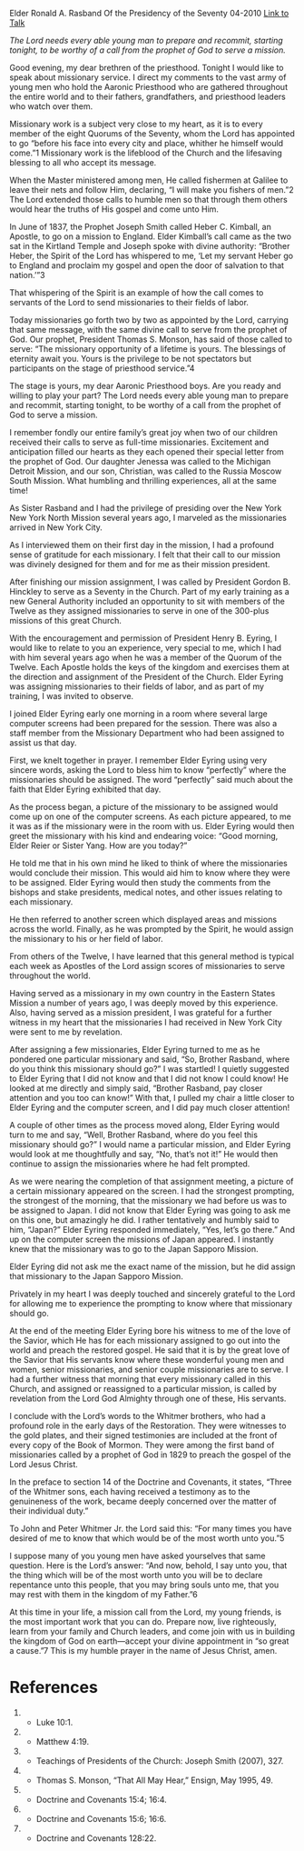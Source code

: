 Elder Ronald A. Rasband
Of the Presidency of the Seventy
04-2010
[Link to Talk](https://www.churchofjesuschrist.org/study/general-conference/2010/04/the-divine-call-of-a-missionary?lang=eng)

_The Lord needs every able young man to prepare and recommit, starting tonight, to be worthy of a call from the prophet of God to serve a mission._

Good evening, my dear brethren of the priesthood. Tonight I would like to speak about missionary service. I direct my comments to the vast army of young men who hold the Aaronic Priesthood who are gathered throughout the entire world and to their fathers, grandfathers, and priesthood leaders who watch over them.

Missionary work is a subject very close to my heart, as it is to every member of the eight Quorums of the Seventy, whom the Lord has appointed to go “before his face into every city and place, whither he himself would come.”1 Missionary work is the lifeblood of the Church and the lifesaving blessing to all who accept its message.

When the Master ministered among men, He called fishermen at Galilee to leave their nets and follow Him, declaring, “I will make you fishers of men.”2 The Lord extended those calls to humble men so that through them others would hear the truths of His gospel and come unto Him.

In June of 1837, the Prophet Joseph Smith called Heber C. Kimball, an Apostle, to go on a mission to England. Elder Kimball’s call came as the two sat in the Kirtland Temple and Joseph spoke with divine authority: “Brother Heber, the Spirit of the Lord has whispered to me, ‘Let my servant Heber go to England and proclaim my gospel and open the door of salvation to that nation.’”3

That whispering of the Spirit is an example of how the call comes to servants of the Lord to send missionaries to their fields of labor.

Today missionaries go forth two by two as appointed by the Lord, carrying that same message, with the same divine call to serve from the prophet of God. Our prophet, President Thomas S. Monson, has said of those called to serve: “The missionary opportunity of a lifetime is yours. The blessings of eternity await you. Yours is the privilege to be not spectators but participants on the stage of priesthood service.”4

The stage is yours, my dear Aaronic Priesthood boys. Are you ready and willing to play your part? The Lord needs every able young man to prepare and recommit, starting tonight, to be worthy of a call from the prophet of God to serve a mission.

I remember fondly our entire family’s great joy when two of our children received their calls to serve as full-time missionaries. Excitement and anticipation filled our hearts as they each opened their special letter from the prophet of God. Our daughter Jenessa was called to the Michigan Detroit Mission, and our son, Christian, was called to the Russia Moscow South Mission. What humbling and thrilling experiences, all at the same time!

As Sister Rasband and I had the privilege of presiding over the New York New York North Mission several years ago, I marveled as the missionaries arrived in New York City.

As I interviewed them on their first day in the mission, I had a profound sense of gratitude for each missionary. I felt that their call to our mission was divinely designed for them and for me as their mission president.

After finishing our mission assignment, I was called by President Gordon B. Hinckley to serve as a Seventy in the Church. Part of my early training as a new General Authority included an opportunity to sit with members of the Twelve as they assigned missionaries to serve in one of the 300-plus missions of this great Church.

With the encouragement and permission of President Henry B. Eyring, I would like to relate to you an experience, very special to me, which I had with him several years ago when he was a member of the Quorum of the Twelve. Each Apostle holds the keys of the kingdom and exercises them at the direction and assignment of the President of the Church. Elder Eyring was assigning missionaries to their fields of labor, and as part of my training, I was invited to observe.

I joined Elder Eyring early one morning in a room where several large computer screens had been prepared for the session. There was also a staff member from the Missionary Department who had been assigned to assist us that day.

First, we knelt together in prayer. I remember Elder Eyring using very sincere words, asking the Lord to bless him to know “perfectly” where the missionaries should be assigned. The word “perfectly” said much about the faith that Elder Eyring exhibited that day.

As the process began, a picture of the missionary to be assigned would come up on one of the computer screens. As each picture appeared, to me it was as if the missionary were in the room with us. Elder Eyring would then greet the missionary with his kind and endearing voice: “Good morning, Elder Reier or Sister Yang. How are you today?”

He told me that in his own mind he liked to think of where the missionaries would conclude their mission. This would aid him to know where they were to be assigned. Elder Eyring would then study the comments from the bishops and stake presidents, medical notes, and other issues relating to each missionary.

He then referred to another screen which displayed areas and missions across the world. Finally, as he was prompted by the Spirit, he would assign the missionary to his or her field of labor.

From others of the Twelve, I have learned that this general method is typical each week as Apostles of the Lord assign scores of missionaries to serve throughout the world.

Having served as a missionary in my own country in the Eastern States Mission a number of years ago, I was deeply moved by this experience. Also, having served as a mission president, I was grateful for a further witness in my heart that the missionaries I had received in New York City were sent to me by revelation.

After assigning a few missionaries, Elder Eyring turned to me as he pondered one particular missionary and said, “So, Brother Rasband, where do you think this missionary should go?” I was startled! I quietly suggested to Elder Eyring that I did not know and that I did not know I could know! He looked at me directly and simply said, “Brother Rasband, pay closer attention and you too can know!” With that, I pulled my chair a little closer to Elder Eyring and the computer screen, and I did pay much closer attention!

A couple of other times as the process moved along, Elder Eyring would turn to me and say, “Well, Brother Rasband, where do you feel this missionary should go?” I would name a particular mission, and Elder Eyring would look at me thoughtfully and say, “No, that’s not it!” He would then continue to assign the missionaries where he had felt prompted.

As we were nearing the completion of that assignment meeting, a picture of a certain missionary appeared on the screen. I had the strongest prompting, the strongest of the morning, that the missionary we had before us was to be assigned to Japan. I did not know that Elder Eyring was going to ask me on this one, but amazingly he did. I rather tentatively and humbly said to him, “Japan?” Elder Eyring responded immediately, “Yes, let’s go there.” And up on the computer screen the missions of Japan appeared. I instantly knew that the missionary was to go to the Japan Sapporo Mission.

Elder Eyring did not ask me the exact name of the mission, but he did assign that missionary to the Japan Sapporo Mission.

Privately in my heart I was deeply touched and sincerely grateful to the Lord for allowing me to experience the prompting to know where that missionary should go.

At the end of the meeting Elder Eyring bore his witness to me of the love of the Savior, which He has for each missionary assigned to go out into the world and preach the restored gospel. He said that it is by the great love of the Savior that His servants know where these wonderful young men and women, senior missionaries, and senior couple missionaries are to serve. I had a further witness that morning that every missionary called in this Church, and assigned or reassigned to a particular mission, is called by revelation from the Lord God Almighty through one of these, His servants.

I conclude with the Lord’s words to the Whitmer brothers, who had a profound role in the early days of the Restoration. They were witnesses to the gold plates, and their signed testimonies are included at the front of every copy of the Book of Mormon. They were among the first band of missionaries called by a prophet of God in 1829 to preach the gospel of the Lord Jesus Christ.

In the preface to section 14 of the Doctrine and Covenants, it states, “Three of the Whitmer sons, each having received a testimony as to the genuineness of the work, became deeply concerned over the matter of their individual duty.”

To John and Peter Whitmer Jr. the Lord said this: “For many times you have desired of me to know that which would be of the most worth unto you.”5

I suppose many of you young men have asked yourselves that same question. Here is the Lord’s answer: “And now, behold, I say unto you, that the thing which will be of the most worth unto you will be to declare repentance unto this people, that you may bring souls unto me, that you may rest with them in the kingdom of my Father.”6

At this time in your life, a mission call from the Lord, my young friends, is the most important work that you can do. Prepare now, live righteously, learn from your family and Church leaders, and come join with us in building the kingdom of God on earth—accept your divine appointment in “so great a cause.”7 This is my humble prayer in the name of Jesus Christ, amen.

# References
1. - Luke 10:1.
2. - Matthew 4:19.
3. - Teachings of Presidents of the Church: Joseph Smith (2007), 327.
4. - Thomas S. Monson, “That All May Hear,” Ensign, May 1995, 49.
5. - Doctrine and Covenants 15:4; 16:4.
6. - Doctrine and Covenants 15:6; 16:6.
7. - Doctrine and Covenants 128:22.